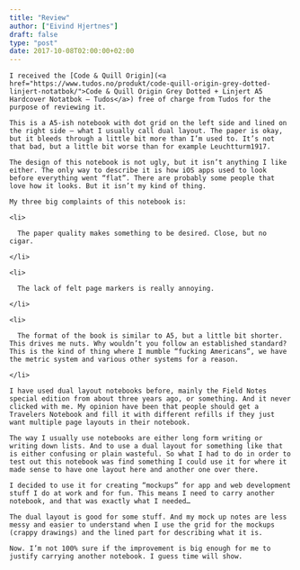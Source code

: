 ```yaml
---
title: "Review"
author: ["Eivind Hjertnes"]
draft: false
type: "post"
date: 2017-10-08T02:00:00+02:00
---
```


<div class="HTML">
  <div></div>

<p>

</div>

```text
I received the [Code & Quill Origin](<a href="https://www.tudos.no/produkt/code-quill-origin-grey-dotted-linjert-notatbok/">Code & Quill Origin Grey Dotted + Linjert A5 Hardcover Notatbok – Tudos</a>) free of charge from Tudos for the purpose of reviewing it.
```

<div class="HTML">
  <div></div>

</p>

</div>

<div class="HTML">
  <div></div>

<p>

</div>

```text
This is a A5-ish notebook with dot grid on the left side and lined on the right side – what I usually call dual layout. The paper is okay, but it bleeds through a little bit more than I’m used to. It’s not that bad, but a little bit worse than for example Leuchtturm1917.
```

<div class="HTML">
  <div></div>

</p>

</div>

<div class="HTML">
  <div></div>

<p>

</div>

```text
The design of this notebook is not ugly, but it isn’t anything I like either. The only way to describe it is how iOS apps used to look before everything went “flat”. There are probably some people that love how it looks. But it isn’t my kind of thing.
```

<div class="HTML">
  <div></div>

</p>

</div>

<div class="HTML">
  <div></div>

<p>

</div>

```text
My three big complaints of this notebook is:
```

<div class="HTML">
  <div></div>

</p>

</div>

<div class="HTML">
  <div></div>

<ul>

</div>

```text
<li>

  The paper quality makes something to be desired. Close, but no cigar.

</li>

<li>

  The lack of felt page markers is really annoying.

</li>

<li>

  The format of the book is similar to A5, but a little bit shorter. This drives me nuts. Why wouldn’t you follow an established standard? This is the kind of thing where I mumble “fucking Americans”, we have the metric system and various other systems for a reason.

</li>
```

<div class="HTML">
  <div></div>

</ul>

</div>

<div class="HTML">
  <div></div>

<p>

</div>

```text
I have used dual layout notebooks before, mainly the Field Notes special edition from about three years ago, or something. And it never clicked with me. My opinion have been that people should get a Travelers Notebook and fill it with different refills if they just want multiple page layouts in their notebook.
```

<div class="HTML">
  <div></div>

</p>

</div>

<div class="HTML">
  <div></div>

<p>

</div>

```text
The way I usually use notebooks are either long form writing or writing down lists. And to use a dual layout for something like that is either confusing or plain wasteful. So what I had to do in order to test out this notebook was find something I could use it for where it made sense to have one layout here and another one over there.
```

<div class="HTML">
  <div></div>

</p>

</div>

<div class="HTML">
  <div></div>

<p>

</div>

```text
I decided to use it for creating “mockups” for app and web development stuff I do at work and for fun. This means I need to carry another notebook, and that was exactly what I needed…
```

<div class="HTML">
  <div></div>

</p>

</div>

<div class="HTML">
  <div></div>

<p>

</div>

```text
The dual layout is good for some stuff. And my mock up notes are less messy and easier to understand when I use the grid for the mockups (crappy drawings) and the lined part for describing what it is.
```

<div class="HTML">
  <div></div>

</p>

</div>

<div class="HTML">
  <div></div>

<p>

</div>

```text
Now. I’m not 100% sure if the improvement is big enough for me to justify carrying another notebook. I guess time will show.
```

<div class="HTML">
  <div></div>

</p>

</div>
